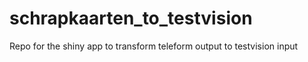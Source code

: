 # schrapkaarten_to_testvision
Repo for the shiny app to transform teleform output to testvision input

